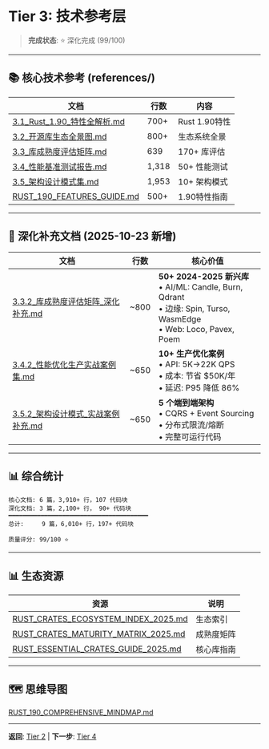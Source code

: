 # Tier 3: 技术参考层

> **完成状态**: ⭐ 深化完成 (99/100)

---

## 📚 核心技术参考 (references/)

| 文档 | 行数 | 内容 |
|------|------|------|
| [3.1_Rust_1.90_特性全解析.md](../references/3.1_Rust_1.90_特性全解析.md) | 700+ | Rust 1.90特性 |
| [3.2_开源库生态全景图.md](../references/3.2_开源库生态全景图.md) | 800+ | 生态系统全景 |
| [3.3_库成熟度评估矩阵.md](../references/3.3_库成熟度评估矩阵.md) | 639 | 170+ 库评估 |
| [3.4_性能基准测试报告.md](../references/3.4_性能基准测试报告.md) | 1,318 | 50+ 性能测试 |
| [3.5_架构设计模式集.md](../references/3.5_架构设计模式集.md) | 1,953 | 10+ 架构模式 |
| [RUST_190_FEATURES_GUIDE.md](../references/RUST_190_FEATURES_GUIDE.md) | 500+ | 1.90特性指南 |

---

## 🌟 深化补充文档 (2025-10-23 新增)

| 文档 | 行数 | 核心价值 |
|------|------|---------|
| [3.3.2_库成熟度评估矩阵_深化补充.md](../references/3.3_库成熟度评估矩阵_深化补充.md) | ~800 | **50+ 2024-2025 新兴库**<br/>• AI/ML: Candle, Burn, Qdrant<br/>• 边缘: Spin, Turso, WasmEdge<br/>• Web: Loco, Pavex, Poem |
| [3.4.2_性能优化生产实战案例集.md](../references/3.4_性能基准测试报告_生产实战补充.md) | ~650 | **10+ 生产优化案例**<br/>• API: 5K→22K QPS<br/>• 成本: 节省 $50K/年<br/>• 延迟: P95 降低 86% |
| [3.5.2_架构设计模式_实战案例补充.md](../references/3.5_架构设计模式_实战案例补充.md) | ~650 | **5 个端到端架构**<br/>• CQRS + Event Sourcing<br/>• 分布式限流/熔断<br/>• 完整可运行代码 |

---

## 📊 综合统计

```text
核心文档: 6 篇，3,910+ 行，107 代码块
深化文档: 3 篇，2,100+ 行， 90+ 代码块
━━━━━━━━━━━━━━━━━━━━━━━━━━━━━━━━━━━━━━━
总计:     9 篇，6,010+ 行，197+ 代码块

质量评分: 99/100 ⭐
```

---

## 📊 生态资源

| 资源 | 说明 |
|------|------|
| [RUST_CRATES_ECOSYSTEM_INDEX_2025.md](../RUST_CRATES_ECOSYSTEM_INDEX_2025.md) | 生态索引 |
| [RUST_CRATES_MATURITY_MATRIX_2025.md](../RUST_CRATES_MATURITY_MATRIX_2025.md) | 成熟度矩阵 |
| [RUST_ESSENTIAL_CRATES_GUIDE_2025.md](../RUST_ESSENTIAL_CRATES_GUIDE_2025.md) | 核心库指南 |

---

## 🗺️ 思维导图

[RUST_190_COMPREHENSIVE_MINDMAP.md](../RUST_190_COMPREHENSIVE_MINDMAP.md)

---

**返回**: [Tier 2](../tier_02_guides/) | **下一步**: [Tier 4](../tier_04_advanced/)


